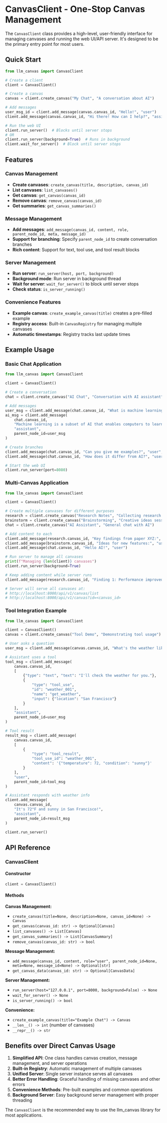 # CanvasClient - One-Stop Canvas Management

The `CanvasClient` class provides a high-level, user-friendly interface for managing canvases and running the web UI/API server. It's designed to be the primary entry point for most users.

## Quick Start

```python
from llm_canvas import CanvasClient

# Create a client
client = CanvasClient()

# Create a canvas
canvas = client.create_canvas("My Chat", "A conversation about AI")

# Add messages
user_msg_id = client.add_message(canvas.canvas_id, "Hello!", "user")
client.add_message(canvas.canvas_id, "Hi there! How can I help?", "assistant", parent_node_id=user_msg_id)

# Run the web UI
client.run_server()  # Blocks until server stops
# OR
client.run_server(background=True)  # Runs in background
client.wait_for_server()  # Block until server stops
```

## Features

### Canvas Management

- **Create canvases**: `create_canvas(title, description, canvas_id)`
- **List canvases**: `list_canvases()`
- **Get canvas**: `get_canvas(canvas_id)`
- **Remove canvas**: `remove_canvas(canvas_id)`
- **Get summaries**: `get_canvas_summaries()`

### Message Management

- **Add messages**: `add_message(canvas_id, content, role, parent_node_id, meta, message_id)`
- **Support for branching**: Specify `parent_node_id` to create conversation branches
- **Rich content**: Support for text, tool use, and tool result blocks

### Server Management

- **Run server**: `run_server(host, port, background)`
- **Background mode**: Run server in background thread
- **Wait for server**: `wait_for_server()` to block until server stops
- **Check status**: `is_server_running()`

### Convenience Features

- **Example canvas**: `create_example_canvas(title)` creates a pre-filled example
- **Registry access**: Built-in `CanvasRegistry` for managing multiple canvases
- **Automatic timestamps**: Registry tracks last update times

## Example Usage

### Basic Chat Application

```python
from llm_canvas import CanvasClient

client = CanvasClient()

# Create a conversation
chat = client.create_canvas("AI Chat", "Conversation with AI assistant")

# Add messages
user_msg = client.add_message(chat.canvas_id, "What is machine learning?", "user")
ai_msg = client.add_message(
    chat.canvas_id,
    "Machine learning is a subset of AI that enables computers to learn from data...",
    "assistant",
    parent_node_id=user_msg
)

# Create branches
client.add_message(chat.canvas_id, "Can you give me examples?", "user", parent_node_id=ai_msg)
client.add_message(chat.canvas_id, "How does it differ from AI?", "user", parent_node_id=ai_msg)

# Start the web UI
client.run_server(port=8080)
```

### Multi-Canvas Application

```python
from llm_canvas import CanvasClient

client = CanvasClient()

# Create multiple canvases for different purposes
research = client.create_canvas("Research Notes", "Collecting research findings")
brainstorm = client.create_canvas("Brainstorming", "Creative ideas session")
chat = client.create_canvas("AI Assistant", "General chat with AI")

# Add content to each
client.add_message(research.canvas_id, "Key findings from paper XYZ:", "user")
client.add_message(brainstorm.canvas_id, "Ideas for new features:", "user")
client.add_message(chat.canvas_id, "Hello AI!", "user")

# Run server to manage all canvases
print(f"Managing {len(client)} canvases")
client.run_server(background=True)

# Keep adding content while server runs
client.add_message(research.canvas_id, "Finding 1: Performance improved by 20%", "user")

# Server will serve all canvases at:
# http://localhost:8000/api/v1/canvas/list
# http://localhost:8000/api/v1/canvas?id=<canvas_id>
```

### Tool Integration Example

```python
from llm_canvas import CanvasClient

client = CanvasClient()
canvas = client.create_canvas("Tool Demo", "Demonstrating tool usage")

# User asks a question
user_msg = client.add_message(canvas.canvas_id, "What's the weather like?", "user")

# Assistant uses a tool
tool_msg = client.add_message(
    canvas.canvas_id,
    [
        {"type": "text", "text": "I'll check the weather for you."},
        {
            "type": "tool_use",
            "id": "weather_001",
            "name": "get_weather",
            "input": {"location": "San Francisco"}
        }
    ],
    "assistant",
    parent_node_id=user_msg
)

# Tool result
result_msg = client.add_message(
    canvas.canvas_id,
    [
        {
            "type": "tool_result",
            "tool_use_id": "weather_001",
            "content": '{"temperature": 72, "condition": "sunny"}'
        }
    ],
    "user",
    parent_node_id=tool_msg
)

# Assistant responds with weather info
client.add_message(
    canvas.canvas_id,
    "It's 72°F and sunny in San Francisco!",
    "assistant",
    parent_node_id=result_msg
)

client.run_server()
```

## API Reference

### CanvasClient

#### Constructor

```python
client = CanvasClient()
```

#### Methods

**Canvas Management:**

- `create_canvas(title=None, description=None, canvas_id=None) -> Canvas`
- `get_canvas(canvas_id: str) -> Optional[Canvas]`
- `list_canvases() -> List[Canvas]`
- `get_canvas_summaries() -> List[CanvasSummary]`
- `remove_canvas(canvas_id: str) -> bool`

**Message Management:**

- `add_message(canvas_id, content, role="user", parent_node_id=None, meta=None, message_id=None) -> Optional[str]`
- `get_canvas_data(canvas_id: str) -> Optional[CanvasData]`

**Server Management:**

- `run_server(host="127.0.0.1", port=8000, background=False) -> None`
- `wait_for_server() -> None`
- `is_server_running() -> bool`

**Convenience:**

- `create_example_canvas(title="Example Chat") -> Canvas`
- `__len__() -> int` (number of canvases)
- `__repr__() -> str`

## Benefits over Direct Canvas Usage

1. **Simplified API**: One class handles canvas creation, message management, and server operations
2. **Built-in Registry**: Automatic management of multiple canvases
3. **Unified Server**: Single server instance serves all canvases
4. **Better Error Handling**: Graceful handling of missing canvases and other errors
5. **Convenience Methods**: Pre-built examples and common operations
6. **Background Server**: Easy background server management with proper threading

The `CanvasClient` is the recommended way to use the llm_canvas library for most applications.
